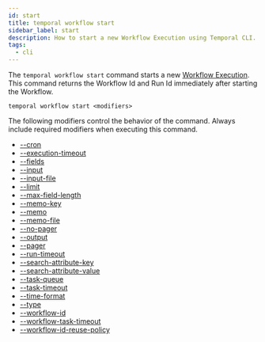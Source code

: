 ```yaml
---
id: start
title: temporal workflow start
sidebar_label: start
description: How to start a new Workflow Execution using Temporal CLI.
tags:
  - cli
---
```


The `temporal workflow start` command starts a new [Workflow Execution](/concepts/what-is-a-workflow-execution).
This command returns the Workflow Id and Run Id immediately after starting the Workflow.

`temporal workflow start <modifiers>`

The following modifiers control the behavior of the command.
Always include required modifiers when executing this command.

- [--cron](/temporal-cli/modifiers#--cron)
- [--execution-timeout](/temporal-cli/modifiers#--execution-timeout)
- [--fields](/temporal-cli/modifiers#--fields)
- [--input](/temporal-cli/modifiers#--input)
- [--input-file](/temporal-cli/modifiers#--input-file)
- [--limit](/temporal-cli/modifiers#--limit)
- [--max-field-length](/temporal-cli/modifiers#--max-field-length)
- [--memo-key](/temporal-cli/modifiers#--memo-key)
- [--memo](/temporal-cli/modifiers#--memo)
- [--memo-file](/temporal-cli/modifiers#--memo-file)
- [--no-pager](/temporal-cli/modifiers#--no-pager)
- [--output](/temporal-cli/modifiers#--output)
- [--pager](/temporal-cli/modifiers#--pager)
- [--run-timeout](/temporal-cli/modifiers#--run-timeout)
- [--search-attribute-key](/temporal-cli/modifiers#--search-attribute-key)
- [--search-attribute-value](/temporal-cli/modifiers#--search-attribute-value)
- [--task-queue](/temporal-cli/modifiers#--task-queue)
- [--task-timeout](/temporal-cli/modifiers#--task-timeout)
- [--time-format](/temporal-cli/modifiers#--time-format)
- [--type](/temporal-cli/modifiers#--type)
- [--workflow-id](/temporal-cli/modifiers#--workflow-id)
- [--workflow-task-timeout](/temporal-cli/modifiers#--workflow-task-timeout)
- [--workflow-id-reuse-policy](/temporal-cli/modifiers#--workflow-id-reuse-policy)
